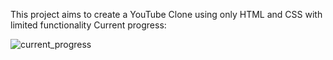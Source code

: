 This project aims to create a YouTube Clone using only HTML and CSS with limited functionality
Current progress:

![current_progress](https://user-images.githubusercontent.com/80961978/220691578-7c5bd435-44a5-4dc6-8b44-02a2d0c8cc40.PNG)
